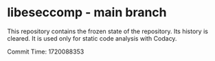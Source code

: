 # libeseccomp - main branch

This repository contains the frozen state of the repository.
Its history is cleared. It is used only for static code
analysis with Codacy.

Commit Time: 1720088353